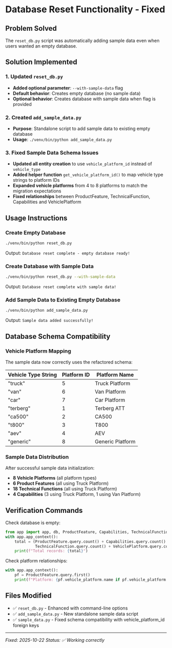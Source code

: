 # Database Reset Functionality - Fixed

## Problem Solved
The `reset_db.py` script was automatically adding sample data even when users wanted an empty database.

## Solution Implemented

### 1. Updated `reset_db.py`
- **Added optional parameter**: `--with-sample-data` flag
- **Default behavior**: Creates empty database (no sample data)
- **Optional behavior**: Creates database with sample data when flag is provided

### 2. Created `add_sample_data.py` 
- **Purpose**: Standalone script to add sample data to existing empty database
- **Usage**: `./venv/bin/python add_sample_data.py`

### 3. Fixed Sample Data Schema Issues
- **Updated all entity creation** to use `vehicle_platform_id` instead of `vehicle_type`
- **Added helper function** `get_vehicle_platform_id()` to map vehicle type strings to platform IDs
- **Expanded vehicle platforms** from 4 to 8 platforms to match the migration expectations
- **Fixed relationships** between ProductFeature, TechnicalFunction, Capabilities and VehiclePlatform

## Usage Instructions

### Create Empty Database
```bash
./venv/bin/python reset_db.py
```
Output: `Database reset complete - empty database ready!`

### Create Database with Sample Data  
```bash
./venv/bin/python reset_db.py --with-sample-data
```
Output: `Database reset complete with sample data!`

### Add Sample Data to Existing Empty Database
```bash
./venv/bin/python add_sample_data.py
```
Output: `Sample data added successfully!`

## Database Schema Compatibility

### Vehicle Platform Mapping
The sample data now correctly uses the refactored schema:

| Vehicle Type String | Platform ID | Platform Name |
|-------------------|-------------|---------------|
| "truck" | 5 | Truck Platform |
| "van" | 6 | Van Platform |
| "car" | 7 | Car Platform |
| "terberg" | 1 | Terberg ATT |
| "ca500" | 2 | CA500 |
| "t800" | 3 | T800 |
| "aev" | 4 | AEV |
| "generic" | 8 | Generic Platform |

### Sample Data Distribution
After successful sample data initialization:
- **8 Vehicle Platforms** (all platform types)
- **6 Product Features** (all using Truck Platform)
- **18 Technical Functions** (all using Truck Platform)
- **4 Capabilities** (3 using Truck Platform, 1 using Van Platform)

## Verification Commands

Check database is empty:
```python
from app import app, db, ProductFeature, Capabilities, TechnicalFunction, VehiclePlatform
with app.app_context():
    total = (ProductFeature.query.count() + Capabilities.query.count() + 
             TechnicalFunction.query.count() + VehiclePlatform.query.count())
    print(f"Total records: {total}")
```

Check platform relationships:
```python
with app.app_context():
    pf = ProductFeature.query.first()
    print(f"Platform: {pf.vehicle_platform.name if pf.vehicle_platform else 'None'}")
```

## Files Modified
- ✅ `reset_db.py` - Enhanced with command-line options
- ✅ `add_sample_data.py` - New standalone sample data script  
- ✅ `sample_data.py` - Fixed schema compatibility with vehicle_platform_id foreign keys

---
*Fixed: 2025-10-22*
*Status: ✅ Working correctly*